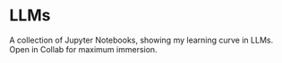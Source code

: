 # LLMs
A collection of Jupyter Notebooks, showing my learning curve in LLMs.
Open in Collab for maximum immersion.
